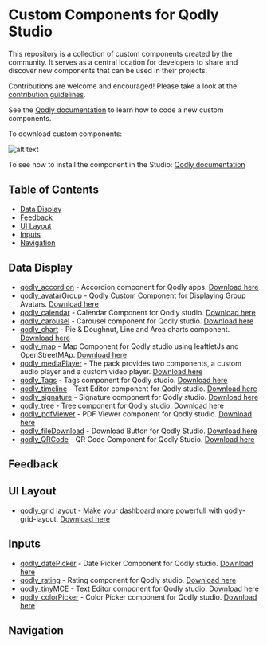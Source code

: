 # Custom Components for Qodly Studio

This repository is a collection of custom components created by the community. It serves as a central location for developers to share and discover new components that can be used in their projects.

Contributions are welcome and encouraged! Please take a look at the [contribution guidelines](CONTRIBUTING.md).

See the [Qodly documentation](https://developer.qodly.com/docs/customComponent/overview) to learn how to code a new custom components.

To download custom components:

![alt text](https://github.com/qodly/custom-components/blob/main/install%20component.gif)

To see how to install the component in the Studio: [Qodly documentation](https://developer.qodly.com/docs/studio/design-webforms/components/uploadCustomComponents)

## Table of Contents

- [Data Display](#data-display)
- [Feedback](#feedback)
- [UI Layout](#ui-layout)
- [Inputs](#inputs)
- [Navigation](#navigation)

## Data Display

- [qodly_accordion](https://github.com/metayoub/qodly_accordion) - Accordion component for Qodly apps. [Download here](https://github.com/metayoub/qodly_accordion/releases)
- [qodly_avatarGroup](https://github.com/metayoub/Qoldy_avatarGroup) - Qodly Custom Component for Displaying Group Avatars. [Download here](https://github.com/metayoub/Qoldy_avatarGroup/releases)
- [qodly_calendar](https://github.com/TihounaNasrallah/qodly-calendar) - Calendar Component for Qodly studio. [Download here](https://github.com/TihounaNasrallah/qodly-calendar/releases)
- [qodly_carousel](https://github.com/metayoub/qodly-carousel) - Carousel component for Qodly studio. [Download here](https://github.com/metayoub/qodly-carousel/releases)
- [qodly_chart](https://github.com/metayoub/qodly_chart) - Pie & Doughnut, Line and Area charts component. [Download here](https://github.com/metayoub/qodly_chart/releases)
- [qodly_map](https://github.com/rihab-ze/qodly_map) - Map Component for Qodly studio using leaftletJs and OpenStreetMAp. [Download here](https://github.com/rihab-ze/qodly_map/releases)
- [qodly_mediaPlayer](https://github.com/b-fadwa/audio-player) - The pack provides two components, a custom audio player and a custom video player. [Download here](https://github.com/b-fadwa/audio-player/releases)
- [qodly_Tags](https://github.com/AyaBengherifa/Qodly_Tags) - Tags component for Qodly studio. [Download here](https://github.com/AyaBengherifa/Qodly_Tags/releases)
- [qodly_timeline](https://github.com/AyaBengherifa/Qodly_timeline) - Text Editor component for Qodly studio. [Download here](https://github.com/AyaBengherifa/Qodly_timeline/releases)
- [qodly_signature](https://github.com/metayoub/qodly_signature) - Signature component for Qodly studio. [Download here](https://github.com/metayoub/qodly_signature/releases)
- [qodly_tree](https://github.com/rihab-ze/qodly_treeView) - Tree component for Qodly studio. [Download here](https://github.com/rihab-ze/qodly_treeView/releases)
- [qodly_pdfViewer](https://github.com/AyaBengherifa/Qodly-pdfViewer) - PDF Viewer component for Qodly studio. [Download here](https://github.com/AyaBengherifa/Qodly-pdfViewer/releases)
- [qodly_fileDownload](https://github.com/b-fadwa/Qodly-file-download) - Download Button for Qodly Studio. [Download here](https://github.com/b-fadwa/Qodly-file-download/releases)
- [qodly_QRCode](https://github.com/almostafanahas/qodly-Code-QR) - QR Code Component for Qodly Studio. [Download here](https://github.com/almostafanahas/qodly-Code-QR/releases)

## Feedback

## UI Layout
- [qodly_grid layout](https://github.com/metayoub/qodly-grid-layout) - Make your dashboard more powerfull with qodly-grid-layout. [Download here](https://github.com/metayoub/qodly-grid-layout/releases)

## Inputs

- [qodly_datePicker](https://github.com/rihab-ze/qodly_datePicker) - Date Picker Component for Qodly studio. [Download here](https://github.com/rihab-ze/qodly_datePicker/releases)
- [qodly_rating](https://github.com/metayoub/qoldy_rating) - Rating component for Qodly studio. [Download here](https://github.com/metayoub/qoldy_rating/releases)
- [qodly_tinyMCE](https://github.com/metayoub/Qodly_TinyMCE) - Text Editor component for Qodly studio. [Download here](https://github.com/metayoub/Qodly_TinyMCE/releases)
- [qodly_colorPicker](https://github.com/metayoub/qodly_color_input) - Color Picker component for Qodly studio. [Download here](https://github.com/metayoub/qodly_color_input/releases)

## Navigation
